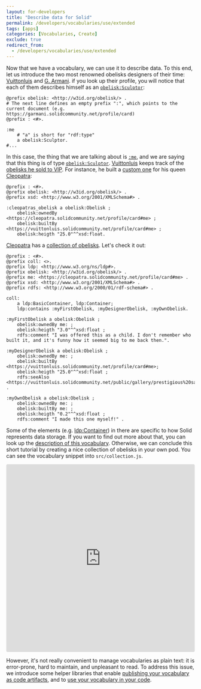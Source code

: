 ```yaml
---
layout: for-developers
title: "Describe data for Solid"
permalink: /developers/vocabularies/use/extended
tags: [apps]
categories: [Vocabularies, Create]
exclude: true
redirect_from:
  - /developers/vocabularies/use/extended
---
```


Now that we have a vocabulary, we can use it to describe data. To this end, let us introduce the two most renowned obelisks designers of their time: [Vuittonluis](https://vuittonluis.solidcommunity.net/profile/card#me) and [G. Armani](https://garmani.solidcommunity.net/profile/card#me). if you look up their profile, you will notice that each of them describes himself as an [`obelisk:Sculptor`](http://w3id.org/obelisk/Sculptor):
```turtle
@prefix obelisk: <http://w3id.org/obelisk/> .
# The next line defines an empty prefix ":", which points to the current document (e.g. https://garmani.solidcommunity.net/profile/card)
@prefix : <#>.

:me
    # "a" is short for "rdf:type"
    a obelisk:Sculptor.
#...
```

In this case, the thing that we are talking about is [`:me`](https://garmani.solidcommunity.net/profile/card#me), and we are saying that this thing is of type [`obelisk:Sculptor`](http://w3id.org/obelisk/Sculptor). [Vuittonluis](https://vuittonluis.solidcommunity.net/profile/card#me) keeps track of the [obelisks he sold to VIP](https://vuittonluis.solidcommunity.net/public/gallery/prestigious%20sales/). For instance, he built a [custom one](https://vuittonluis.solidcommunity.net/public/gallery/prestigious%20sales/cleopatra.ttl#cleopatras_obelisk) for his queen [Cleopatra](https://cleopatra.solidcommunity.net/profile/card#me):
```turtle
@prefix : <#>.
@prefix obelisk: <http://w3id.org/obelisk/> .
@prefix xsd: <http://www.w3.org/2001/XMLSchema#> .

:cleopatras_obelisk a obelisk:Obelisk ;
    obelisk:ownedBy <https://cleopatra.solidcommunity.net/profile/card#me> ;
    obelisk:builtBy <https://vuittonluis.solidcommunity.net/profile/card#me> ;
    obelisk:heigth "25.0"^^xsd:float.
```

[Cleopatra](<https://cleopatra.solidcommunity.net/profile/card#me>) has a [collection of obelisks](https://cleopatra.solidcommunity.net/public/collections/My%20obelisk%20collection/). Let's check it out:
```turtle
@prefix : <#>.
@prefix coll: <>.
@prefix ldp: <http://www.w3.org/ns/ldp#>.
@prefix obelisk: <http://w3id.org/obelisk/> .
@prefix me: <https://cleopatra.solidcommunity.net/profile/card#me> .
@prefix xsd: <http://www.w3.org/2001/XMLSchema#> .
@prefix rdfs: <http://www.w3.org/2000/01/rdf-schema#> .

coll:
    a ldp:BasicContainer, ldp:Container;
    ldp:contains :myFirstObelisk, :myDesignerObelisk, :myOwnObelisk.

:myFirstObelisk a obelisk:Obelisk ;
    obelisk:ownedBy me: ;
    obelisk:heigth "3.0"^^xsd:float ;
    rdfs:comment "I was offered this as a child. I don't remember who built it, and it's funny how it seemed big to me back then.".

:myDesignerObelisk a obelisk:Obelisk ;
    obelisk:ownedBy me: ;
    obelisk:builtBy <https://vuittonluis.solidcommunity.net/profile/card#me>;
    obelisk:heigth "25.0"^^xsd:float ;
    rdfs:seeAlso <https://vuittonluis.solidcommunity.net/public/gallery/prestigious%20sales/cleopatra.ttl#cleopatras_obelisk> .

:myOwnObelisk a obelisk:Obelisk ;
    obelisk:ownedBy me: ;
    obelisk:builtBy me: ;
    obelisk:heigth "0.2"^^xsd:float ;
    rdfs:comment "I made this one myself!" .
```

Some of the elements (e.g. [ldp:Container](http://www.w3.org/ns/ldp#Container)) in there are specific to how Solid represents data storage. If you want to find out more about that, you can look up the [description of this vocabulary](/developers/vocabularies/well-known/technical). Otherwise, we can conclude this short tutorial by creating a nice collection of obelisks in your own pod. You can see the vocabulary snippet into `src/collection.js`.

<iframe src="https://codesandbox.io/embed/my-first-obelisk-collection-1ybvq?fontsize=14" title="my first obelisk collection" allow="geolocation; microphone; camera; midi; vr; accelerometer; gyroscope; payment; ambient-light-sensor; encrypted-media; usb" style="width:100%; height:500px; border:0; border-radius: 4px; overflow:hidden;" sandbox="allow-modals allow-forms allow-popups allow-scripts allow-same-origin"></iframe>

However, it's not really convenient to manage vocabularies as plain text: it is error-prone, hard to maintain, and unpleasant to read. To address this issue, we introduce some helper libraries that enable [publishing your vocabulary as code artifacts](/developers/vocabularies/publish/artifacts), and to [use your vocabulary in your code](/developers/vocabularies/code).
